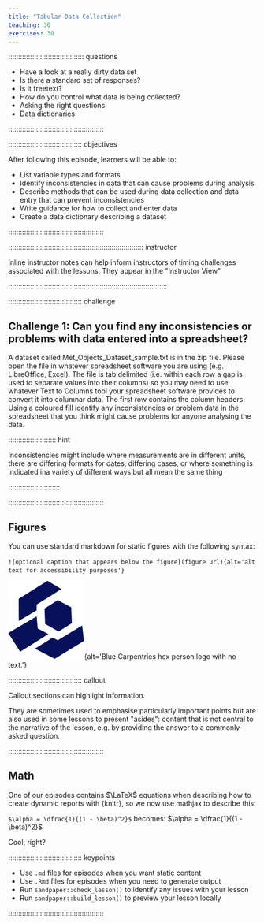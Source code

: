 ```yaml
---
title: "Tabular Data Collection"
teaching: 30
exercises: 30
---
```


:::::::::::::::::::::::::::::::::::::: questions 

- Have a look at a really dirty data set
- Is there a standard set of responses?
- Is it freetext?
- How do you control what data is being collected?
- Asking the right questions
- Data dictionaries

::::::::::::::::::::::::::::::::::::::::::::::::

::::::::::::::::::::::::::::::::::::: objectives

After following this episode, learners will be able to:

- List variable types and formats
- Identify inconsistencies in data that can cause problems during analysis
- Describe methods that can be used during data collection and data entry that can prevent inconsistencies
- Write guidance for how to collect and enter data
- Create a data dictionary describing a dataset

::::::::::::::::::::::::::::::::::::::::::::::::


:::::::::::::::::::::::::::::::::::::::::::::::::::::::::::::::::::: instructor

Inline instructor notes can help inform instructors of timing challenges
associated with the lessons. They appear in the "Instructor View"

::::::::::::::::::::::::::::::::::::::::::::::::::::::::::::::::::::::::::::::::

::::::::::::::::::::::::::::::::::::: challenge 

## Challenge 1: Can you find any inconsistencies or problems with data entered into a spreadsheet?

A dataset called Met_Objects_Dataset_sample.txt is in the zip file. Please open the file in whatever spreadsheet software you are using (e.g. LibreOffice, Excel). The file is tab delimited (i.e. within each row a gap is used to separate values into their columns) so you may need to use whatever Text to Columns tool your spreadsheet software provides to convert it into columnar data. The first row contains the column headers. Using a coloured fill identify any inconsistencies or problem data in the spreadsheet that you think might cause problems for anyone analysing the data.

:::::::::::::::::::::::: hint 

Inconsistencies might include where measurements are in different units, there are differing formats for dates, differing cases, or where something is indicated ina  variety of different ways but all mean the same thing

::::::::::::::::::::::::::

::::::::::::::::::::::::::::::::::::::::::::::::

## Figures

You can use standard markdown for static figures with the following syntax:

`![optional caption that appears below the figure](figure url){alt='alt text for
accessibility purposes'}`

![You belong in The Carpentries!](https://raw.githubusercontent.com/carpentries/logo/master/Badge_Carpentries.svg){alt='Blue Carpentries hex person logo with no text.'}

::::::::::::::::::::::::::::::::::::: callout

Callout sections can highlight information.

They are sometimes used to emphasise particularly important points
but are also used in some lessons to present "asides": 
content that is not central to the narrative of the lesson,
e.g. by providing the answer to a commonly-asked question.

::::::::::::::::::::::::::::::::::::::::::::::::


## Math

One of our episodes contains $\LaTeX$ equations when describing how to create
dynamic reports with {knitr}, so we now use mathjax to describe this:

`$\alpha = \dfrac{1}{(1 - \beta)^2}$` becomes: $\alpha = \dfrac{1}{(1 - \beta)^2}$

Cool, right?

::::::::::::::::::::::::::::::::::::: keypoints 

- Use `.md` files for episodes when you want static content
- Use `.Rmd` files for episodes when you need to generate output
- Run `sandpaper::check_lesson()` to identify any issues with your lesson
- Run `sandpaper::build_lesson()` to preview your lesson locally

::::::::::::::::::::::::::::::::::::::::::::::::
